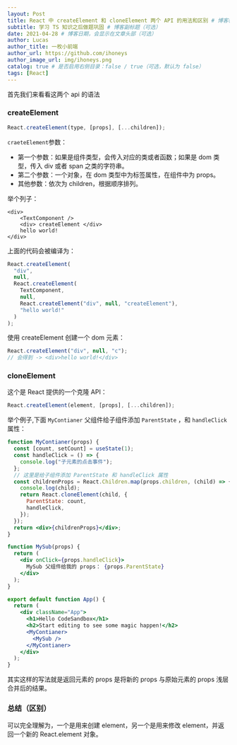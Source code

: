```yaml
---
layout: Post
title: React 中 createElement 和 cloneElement 两个 API 的用法和区别 # 博客标题（必须）
subtitle: 学习 TS 知识之后做题巩固 # 博客副标题（可选）
date: 2021-04-28 # 博客日期，会显示在文章头部（可选）
author: Lucas
author_title: 一枚小前端
author_url: https://github.com/ihoneys
author_image_url: img/ihoneys.png
catalog: true # 是否启用右侧目录：false / true（可选，默认为 false）
tags: [React]
---
```

首先我们来看看这两个 api 的语法
<!--truncate-->

### createElement

```jsx
React.createElement(type, [props], [...children]);
```

`craeteElement`参数：

- 第一个参数：如果是组件类型，会传入对应的类或者函数；如果是 dom 类型，传入 div 或者 span 之类的字符串。
- 第二个参数：一个对象，在 dom 类型中为标签属性，在组件中为 props。
- 其他参数：依次为 children，根据顺序排列。

举个列子：

```
<div>
	<TextComponent />
	<div> createElement </div>
	hello world!
</div>
```

上面的代码会被编译为：

```jsx
React.createElement(
  "div",
  null,
  React.createElement(
    TextComponent,
    null,
    React.createElement("div", null, "createElement"),
    "hello world!"
  )
);
```

使用 createElement 创建一个 dom 元素：

```jsx
React.createElement("div", null, "c");
// 会得到 -> <div>hello world!</div>
```

### cloneElement

这个是 React 提供的一个克隆 API：

```jsx
React.createElement(element, [props], [...children]);
```

举个例子,下面 `MyContianer` 父组件给子组件添加 `ParentState` ，和 `handleClick` 属性：

```jsx
function MyContianer(props) {
  const [count, setCount] = useState(1);
  const handleClick = () => {
    console.log("子元素的点击事件");
  };
  // 这里是给子组件添加 ParentState 和 handleClick 属性
  const childrenProps = React.Children.map(props.children, (child) => {
    console.log(child);
    return React.cloneElement(child, {
      ParentState: count,
      handleClick,
    });
  });
  return <div>{childrenProps}</div>;
}

function MySub(props) {
  return (
    <div onClick={props.handleClick}>
      MySub 父组件给我的 props： {props.ParentState}
    </div>
  );
}
```

```jsx
export default function App() {
  return (
    <div className="App">
      <h1>Hello CodeSandbox</h1>
      <h2>Start editing to see some magic happen!</h2>
      <MyContianer>
        <MySub />
      </MyContianer>
    </div>
  );
}
```

其实这样的写法就是返回元素的 props 是将新的 props 与原始元素的 props 浅层合并后的结果。

### 总结（区别）

可以完全理解为，一个是用来创建 element，另一个是用来修改 element，并返回一个新的 React.element 对象。
